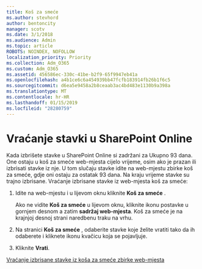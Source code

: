 ```yaml
---
title: Koš za smeće
ms.author: stevhord
author: bentoncity
manager: scotv
ms.date: 3/1/2018
ms.audience: Admin
ms.topic: article
ROBOTS: NOINDEX, NOFOLLOW
localization_priority: Priority
ms.collection: Adm_O365
ms.custom: Adm_O365
ms.assetid: 456586ec-330c-41be-b2f9-65f9947eb41a
ms.openlocfilehash: a4b1ce6c6a454939bb47fcfb183914fb26b1f6c5
ms.sourcegitcommit: d6ea5e9458a2b8ceaab3ac4bd483e1130b9a398a
ms.translationtype: MT
ms.contentlocale: hr-HR
ms.lasthandoff: 01/15/2019
ms.locfileid: "28280759"
---
```

# <a name="restore-items-in-sharepoint-online"></a>Vraćanje stavki u SharePoint Online

Kada izbrišete stavke u SharePoint Online si zadržani za Ukupno 93 dana. One ostaju u koš za smeće web-mjesta cijelo vrijeme, osim ako je prazan ili izbrisati stavke iz nje. U tom slučaju stavke idite na web-mjestu zbirke koš za smeće, gdje oni ostaju za ostatak 93 dana. Na kraju vrijeme stavke su trajno izbrisane. Vraćanje izbrisane stavke iz web-mjesta koš za smeće:
  
1. Idite na web-mjestu i u lijevom oknu kliknite **Koš za smeće** . 
    
    Ako ne vidite **Koš za smeće** u lijevom oknu, kliknite ikonu postavke u gornjem desnom a zatim **sadržaj web-mjesta**. Koš za smeće je na krajnjoj desnoj strani naredbenu traku na vrhu.
    
2. Na stranici **Koš za smeće** , odaberite stavke koje želite vratiti tako da ih odaberete i kliknete ikonu kvačicu koja se pojavljuje. 
    
3. Kliknite **Vrati**.
    
[Vraćanje izbrisane stavke iz koša za smeće zbirke web-mjesta](https://go.microsoft.com/fwlink/?linkid=866439)
  


